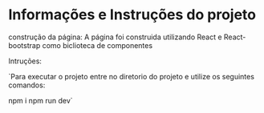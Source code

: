# Informações e Instruções do projeto

construção da página:
A página foi construida utilizando React e React-bootstrap como biclioteca de componentes

Intruções:

`Para executar o projeto entre no diretorio do projeto e utilize os seguintes comandos:

npm i
npm run dev`
